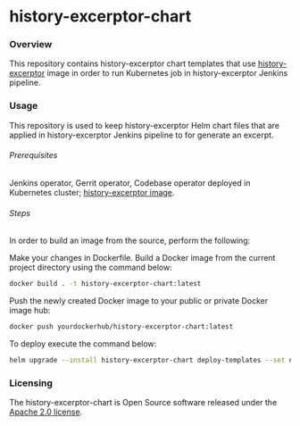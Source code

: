 # history-excerptor-chart

### Overview
This repository contains history-excerptor chart templates that use [history-excerptor](https://github.com/epam/edp-ddm-history-excerptor) image in order to run Kubernetes job in history-excerptor Jenkins pipeline.

### Usage
This repository is used to keep history-excerptor Helm chart files that are applied in history-excerptor Jenkins pipeline to for generate an excerpt.

###### Prerequisites
Jenkins operator, Gerrit operator, Codebase operator deployed in Kubernetes cluster;
[history-excerptor image](https://github.com/epam/edp-ddm-history-excerptor).

###### Steps
In order to build an image from the source, perform the following:

Make your changes in Dockerfile. Build a Docker image from the current project directory using the command below:
```bash
docker build . -t history-excerptor-chart:latest
```
Push the newly created Docker image to your public or private Docker image hub:
```bash
docker push yourdockerhub/history-excerptor-chart:latest
```
To deploy execute the command below:
```bash
helm upgrade --install history-excerptor-chart deploy-templates --set namespace=<your-namespace> --set image.name=<your-image>
```

### Licensing
The history-excerptor-chart is Open Source software released under the [Apache 2.0 license](https://www.apache.org/licenses/LICENSE-2.0).
